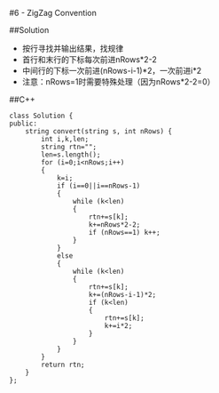 #6 - ZigZag Convention

##Solution

* 按行寻找并输出结果，找规律
* 首行和末行的下标每次前进nRows*2-2
* 中间行的下标一次前进(nRows-i-1)\*2，一次前进i\*2
* 注意：nRows=1时需要特殊处理（因为nRows*2-2=0）

##C++

```
class Solution {
public:
    string convert(string s, int nRows) {
        int i,k,len;
        string rtn="";
        len=s.length();
        for (i=0;i<nRows;i++)
        {
            k=i;
            if (i==0||i==nRows-1)
            {
                while (k<len)
                {
                    rtn+=s[k];
                    k+=nRows*2-2;
                    if (nRows==1) k++;
                }
            }
            else
            {
                while (k<len)
                {
                    rtn+=s[k];
                    k+=(nRows-i-1)*2;
                    if (k<len)
                    {
                        rtn+=s[k];
                        k+=i*2;
                    }
                }
            }
        }
        return rtn;
    }
};
```